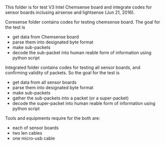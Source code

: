 This folder is for test V3 Intel Chemsense board and integrate codes for sensor boards inclusing airsense and lightsense (Jun 21, 2016).

Coresense folder contains codes for testing chemsense board. The goal for the test is 
* get data from Chemsense board
* parse them into designated byte format
* make sub-packets
* decode the sub-packet into human reable form of information using python script

Integrated folder contains codes for testing all sensor boards, and confirming validity of packets. So the goal for the test is
* get data from all sensor boards
* parse them into designated byte format
* make sub-packets
* gather the sub-packets into a packet (or a super-packet)
* decode the super-packet into human reable form of information using python script

Tools and equipments require for the both are:
* each of sensor boards
* two len cables
* one micro-usb cable
